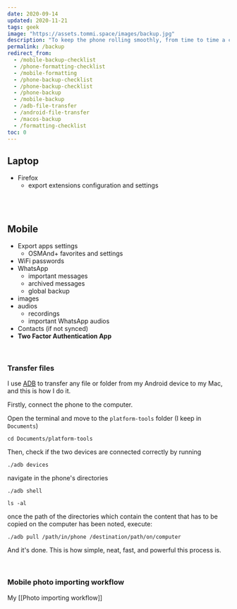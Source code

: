 ```yaml
---
date: 2020-09-14
updated: 2020-11-21
tags: geek
image: "https://assets.tommi.space/images/backup.jpg"
description: "To keep the phone rolling smoothly, from time to time a classic data backup and factory reset of the mobile device is necessary, but it’s important not to forget what to backup before hitting the red button. This is my checklist and importing workflow."
permalink: /backup
redirect_from:
  - /mobile-backup-checklist
  - /phone-formatting-checklist
  - /mobile-formatting
  - /phone-backup-checklist
  - /phone-backup-checklist
  - /phone-backup
  - /mobile-backup
  - /adb-file-transfer
  - /android-file-transfer
  - /macos-backup
  - /formatting-checklist
toc: 0
---
```

## Laptop

- Firefox
	- export extensions configuration and settings

<br>
<br>

## Mobile

- Export apps settings
    - OSMAnd+ favorites and settings
- WiFi passwords
- WhatsApp
    - important messages
    - archived messages
    - global backup
- images
- audios
    - recordings
    - important WhatsApp audios
- Contacts (if not synced)
- **Two Factor Authentication App**

<br>

### Transfer files

I use [ADB](http://developer.android.com/tools/help/adb.html) to transfer any file or folder from my Android device to my Mac, and this is how I do it.

Firstly, connect the phone to the computer.

Open the terminal and move to the `platform-tools` folder (I keep in `Documents`)

```
cd Documents/platform-tools
```

Then, check if the two devices are connected correctly by running
```
./adb devices
```

navigate in the phone's directories
```
./adb shell

ls -al
```

once the path of the directories which contain the content that has to be copied on the computer has been noted, execute:
```
./adb pull /path/in/phone /destination/path/on/computer
```

And it's done. This is how simple, neat, fast, and powerful this process is.

<br>

### Mobile photo importing workflow

My [[Photo importing workflow]]